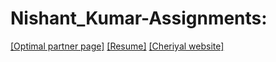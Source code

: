 # Nishant_Kumar-Assignments:
[[Optimal partner page]]( https://nift-web-design.github.io/Nishant_Kumar/Assignment_1)
[[Resume]]( https://nift-web-design.github.io/Nishant_Kumar/Assignment_2)
[[Cheriyal website]]( https://nift-web-design.github.io/Nishant_Kumar/Assignment_3)
